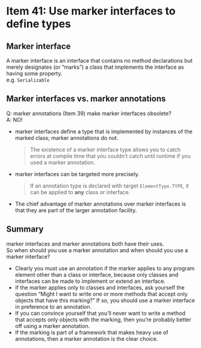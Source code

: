 # Item 41: Use marker interfaces to define types

## Marker interface 

A marker interface is an interface that contains no method declarations but merely designates (or “marks”) a class that implements the interface as having some property.  
e.g. `Serializable` 

## Marker interfaces vs. marker annotations
   
Q: marker annotations (Item 39) make marker interfaces obsolete?   
A: NO!  
 
- marker interfaces define a type that is implemented by instances of the marked class; marker annotations do not.  
    > The existence of a marker interface type allows you to catch errors at compile time that you couldn’t catch until runtime if you used a marker annotation. 
- marker interfaces can be targeted more precisely.
    > If an annotation type is declared with target `ElementType.TYPE`, it can be applied to **any** class or interface.
- The chief advantage of marker annotations over marker interfaces is that they are part of the larger annotation facility. 


## Summary 
marker interfaces and marker annotations both have their uses.  
So when should you use a marker annotation and when should you use a marker interface? 

- Clearly you must use an annotation if the marker applies to any program element other than a class or interface, because only classes and interfaces can be made to implement or extend an interface. 
- If the marker applies only to classes and interfaces, ask yourself the question “Might I want to write one or more methods that accept only objects that have this marking?” If so, you should use a marker interface in preference to an annotation. 
- If you can convince yourself that you’ll never want to write a method that accepts only objects with the marking, then you’re probably better off using a marker annotation. 
- If the marking is part of a framework that makes heavy use of annotations, then a marker annotation is the clear choice.